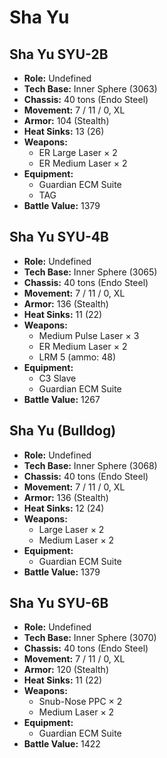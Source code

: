 # Sha Yu
## Sha Yu SYU-2B
- **Role:** Undefined
- **Tech Base:** Inner Sphere (3063)
- **Chassis:** 40 tons (Endo Steel)
- **Movement:** 7 / 11 / 0, XL
- **Armor:** 104 (Stealth)
- **Heat Sinks:** 13 (26)
- **Weapons:**
  - ER Large Laser × 2
  - ER Medium Laser × 2
- **Equipment:**
  - Guardian ECM Suite
  - TAG
- **Battle Value:** 1379

## Sha Yu SYU-4B
- **Role:** Undefined
- **Tech Base:** Inner Sphere (3065)
- **Chassis:** 40 tons (Endo Steel)
- **Movement:** 7 / 11 / 0, XL
- **Armor:** 136 (Stealth)
- **Heat Sinks:** 11 (22)
- **Weapons:**
  - Medium Pulse Laser × 3
  - ER Medium Laser × 2
  - LRM 5 (ammo: 48)
- **Equipment:**
  - C3 Slave
  - Guardian ECM Suite
- **Battle Value:** 1267

## Sha Yu (Bulldog)
- **Role:** Undefined
- **Tech Base:** Inner Sphere (3068)
- **Chassis:** 40 tons (Endo Steel)
- **Movement:** 7 / 11 / 0, XL
- **Armor:** 136 (Stealth)
- **Heat Sinks:** 12 (24)
- **Weapons:**
  - Large Laser × 2
  - Medium Laser × 2
- **Equipment:**
  - Guardian ECM Suite
- **Battle Value:** 1379

## Sha Yu SYU-6B
- **Role:** Undefined
- **Tech Base:** Inner Sphere (3070)
- **Chassis:** 40 tons (Endo Steel)
- **Movement:** 7 / 11 / 0, XL
- **Armor:** 120 (Stealth)
- **Heat Sinks:** 11 (22)
- **Weapons:**
  - Snub-Nose PPC × 2
  - Medium Laser × 2
- **Equipment:**
  - Guardian ECM Suite
- **Battle Value:** 1422

